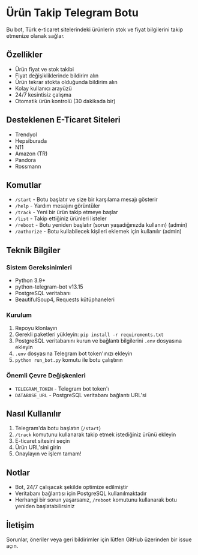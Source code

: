 # Ürün Takip Telegram Botu

Bu bot, Türk e-ticaret sitelerindeki ürünlerin stok ve fiyat bilgilerini takip etmenize olanak sağlar.

## Özellikler

- Ürün fiyat ve stok takibi
- Fiyat değişikliklerinde bildirim alın
- Ürün tekrar stokta olduğunda bildirim alın
- Kolay kullanıcı arayüzü
- 24/7 kesintisiz çalışma
- Otomatik ürün kontrolü (30 dakikada bir)

## Desteklenen E-Ticaret Siteleri

- Trendyol
- Hepsiburada
- N11
- Amazon (TR)
- Pandora
- Rossmann

## Komutlar

- `/start` - Botu başlatır ve size bir karşılama mesajı gösterir
- `/help` - Yardım mesajını görüntüler
- `/track` - Yeni bir ürün takip etmeye başlar
- `/list` - Takip ettiğiniz ürünleri listeler
- `/reboot` - Botu yeniden başlatır (sorun yaşadığınızda kullanın) (admin)
- `/authorize` - Botu kullabilecek kişileri eklemek için kullanılır (admin)

## Teknik Bilgiler

### Sistem Gereksinimleri

- Python 3.9+
- python-telegram-bot v13.15
- PostgreSQL veritabanı
- BeautifulSoup4, Requests kütüphaneleri

### Kurulum

1. Repoyu klonlayın
2. Gerekli paketleri yükleyin: `pip install -r requirements.txt`
3. PostgreSQL veritabanını kurun ve bağlantı bilgilerini `.env` dosyasına ekleyin
4. `.env` dosyasına Telegram bot token'ınızı ekleyin
5. `python run_bot.py` komutu ile botu çalıştırın

### Önemli Çevre Değişkenleri

- `TELEGRAM_TOKEN` - Telegram bot token'ı
- `DATABASE_URL` - PostgreSQL veritabanı bağlantı URL'si

## Nasıl Kullanılır

1. Telegram'da botu başlatın (`/start`)
2. `/track` komutunu kullanarak takip etmek istediğiniz ürünü ekleyin
3. E-ticaret sitesini seçin
4. Ürün URL'sini girin
5. Onaylayın ve işlem tamam!

## Notlar

- Bot, 24/7 çalışacak şekilde optimize edilmiştir
- Veritabanı bağlantısı için PostgreSQL kullanılmaktadır
- Herhangi bir sorun yaşarsanız, `/reboot` komutunu kullanarak botu yeniden başlatabilirsiniz

## İletişim

Sorunlar, öneriler veya geri bildirimler için lütfen GitHub üzerinden bir issue açın.